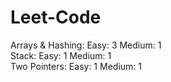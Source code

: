 # Leet-Code

Arrays & Hashing:
Easy: 3
Medium: 1
<br/>
Stack:
Easy: 1
Medium: 1
<br/>
Two Pointers:
Easy: 1
Medium: 1
